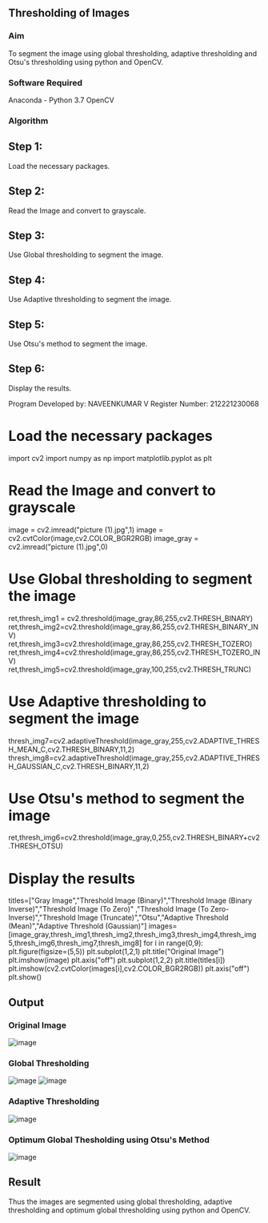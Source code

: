## Thresholding of Images
### Aim
To segment the image using global thresholding, adaptive thresholding and Otsu's thresholding using python and OpenCV.

### Software Required
Anaconda - Python 3.7
OpenCV
### Algorithm
## Step 1:
Load the necessary packages.

## Step 2:
Read the Image and convert to grayscale.

## Step 3:
Use Global thresholding to segment the image.

## Step 4:
Use Adaptive thresholding to segment the image.

## Step 5:
Use Otsu's method to segment the image.

## Step 6:
Display the results.

Program
Developed by: NAVEENKUMAR V
Register Number: 212221230068
# Load the necessary packages
import cv2
import numpy as np
import matplotlib.pyplot as plt

# Read the Image and convert to grayscale
image = cv2.imread("picture (1).jpg",1)
image = cv2.cvtColor(image,cv2.COLOR_BGR2RGB)
image_gray = cv2.imread("picture (1).jpg",0)

# Use Global thresholding to segment the image
ret,thresh_img1 = cv2.threshold(image_gray,86,255,cv2.THRESH_BINARY)
ret,thresh_img2=cv2.threshold(image_gray,86,255,cv2.THRESH_BINARY_INV)
ret,thresh_img3=cv2.threshold(image_gray,86,255,cv2.THRESH_TOZERO)
ret,thresh_img4=cv2.threshold(image_gray,86,255,cv2.THRESH_TOZERO_INV)
ret,thresh_img5=cv2.threshold(image_gray,100,255,cv2.THRESH_TRUNC)

# Use Adaptive thresholding to segment the image
thresh_img7=cv2.adaptiveThreshold(image_gray,255,cv2.ADAPTIVE_THRESH_MEAN_C,cv2.THRESH_BINARY,11,2)
thresh_img8=cv2.adaptiveThreshold(image_gray,255,cv2.ADAPTIVE_THRESH_GAUSSIAN_C,cv2.THRESH_BINARY,11,2)

# Use Otsu's method to segment the image 
ret,thresh_img6=cv2.threshold(image_gray,0,255,cv2.THRESH_BINARY+cv2.THRESH_OTSU)

# Display the results
titles=["Gray Image","Threshold Image (Binary)","Threshold Image (Binary Inverse)","Threshold Image (To Zero)"
       ,"Threshold Image (To Zero-Inverse)","Threshold Image (Truncate)","Otsu","Adaptive Threshold (Mean)","Adaptive Threshold (Gaussian)"]
images=[image_gray,thresh_img1,thresh_img2,thresh_img3,thresh_img4,thresh_img5,thresh_img6,thresh_img7,thresh_img8]
for i in range(0,9):
    plt.figure(figsize=(5,5))
    plt.subplot(1,2,1)
    plt.title("Original Image")    plt.imshow(image)
    plt.axis("off")
    plt.subplot(1,2,2)
    plt.title(titles[i])
    plt.imshow(cv2.cvtColor(images[i],cv2.COLOR_BGR2RGB))
    plt.axis("off")
    plt.show()
## Output

### Original Image
![image](https://github.com/Naveenvetrivel/Thresholding/assets/94165322/f78c686f-9c21-4bf5-898f-75a4ca6a6946)


### Global Thresholding
![image](https://github.com/Naveenvetrivel/Thresholding/assets/94165322/4652e939-058d-4698-900b-57ad906ca556)
![image](https://github.com/Naveenvetrivel/Thresholding/assets/94165322/21b78712-c9be-47b5-80d2-b2357f4356cb)

### Adaptive Thresholding
![image](https://github.com/Naveenvetrivel/Thresholding/assets/94165322/07de74ed-6cbb-47f0-a4a1-1b5bcd11cd88)


### Optimum Global Thesholding using Otsu's Method
![image](https://github.com/Naveenvetrivel/Thresholding/assets/94165322/cee290fb-a7e7-43e2-97af-ee6597156e7c)



## Result
Thus the images are segmented using global thresholding, adaptive thresholding and optimum global thresholding using python and OpenCV.

